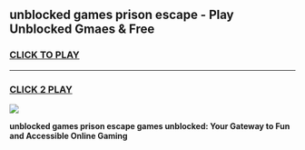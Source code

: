 
## unblocked games prison escape - Play Unblocked Gmaes & Free
<h3>
<a href="https://news.freeplayer.one?title=unblocked_games_prison_escape&ref=16F">CLICK TO PLAY</a></h3>
<hr>

<h3>
<a href="https://news.freeplayer.one?title=unblocked_games_prison_escape&ref=16F">CLICK 2 PLAY</a>
  
</h3>

<a href="https://news.freeplayer.one?title=unblocked_games_prison_escape&ref=16F/"><img src="https://clearcache.store/games.png"></a>


**unblocked games prison escape games unblocked: Your Gateway to Fun and Accessible Online Gaming**
